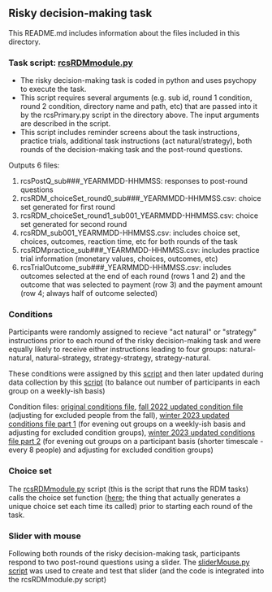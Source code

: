 ## Risky decision-making task
This README.md includes information about the files included in this directory.


### Task script: [rcsRDMmodule.py](rcsRDMmodule.py)
- The risky decision-making task is coded in python and uses psychopy to execute the task. 
- This script requires several arguments (e.g. sub id, round 1 condition, round 2 condition, directory name and path, etc) that are passed into it by the rcsPrimary.py script in the directory above. The input arguments are described in the script. 
- This script includes reminder screens about the task instructions, practice trials, additional task instructions (act natural/strategy), both rounds of the decision-making task and the post-round questions. 

Outputs 6 files:
 1. rcsPostQ_sub###_YEARMMDD-HHMMSS: responses to post-round questions
 2. rcsRDM_choiceSet_round0_sub###_YEARMMDD-HHMMSS.csv: choice set generated for first round
 3. rcsRDM_choiceSet_round1_sub001_YEARMMDD-HHMMSS.csv: choice set generated for second round
 4. rcsRDM_sub001_YEARMMDD-HHMMSS.csv: includes choice set, choices, outcomes, reaction time, etc for both rounds of the task
 5. rcsRDMpractice_sub###_YEARMMDD-HHMMSS.csv: includes practice trial information (monetary values, choices, outcomes, etc)
 6. rcsTrialOutcome_sub###_YEARMMDD-HHMMSS.csv: includes outcomes selected at the end of each round (rows 1 and 2) and the outcome that was selected to payment (row 3) and the payment amount (row 4; always half of outcome selected)

### Conditions
Participants were randomly assigned to recieve "act natural" or "strategy" instructions prior to each round of the risky decision-making task and were equally likely to receive either instructions leading to four groups: natural-natural, natural-strategy, strategy-strategy, strategy-natural. 

These conditions were assigned by this [script](rcsConditionAssignment.py) and then later updated during data collection by this [script](rcsConditionUpdateFile.py) (to balance out number of participants in each group on a weekly-ish basis)

Condition files: [original conditions file](rcsConditionsORIGINAL.csv), [fall 2022 updated condition file](rcsConditions.csv) (adjusting for excluded people from the fall), [winter 2023 updated conditions file part 1](rcsConditionsUpdated_Winter_wks1-4.csv) (for evening out groups on a weekly-ish basis and adjusting for excluded condition groups), [winter 2023 updated conditions file part 2](rcsConditionsUpdated_Winter.csv) (for evening out groups on a participant basis (shorter timescale - every 8 people) and adjusting for excluded condition groups)


### Choice set
The [rcsRDMmodule.py](rcsRDMmodule.py) script (this is the script that runs the RDM tasks) calls the choice set function ([here](rcsRDMChoiceSet.py); the thing that actually generates a unique choice set each time its called) prior to starting each round of the task.



### Slider with mouse
Following both rounds of the risky decision-making task, participants respond to two post-round questions using a slider. The [sliderMouse.py script](sliderMouse.py) was used to create and test that slider (and the code is integrated into the rcsRDMmodule.py script)
